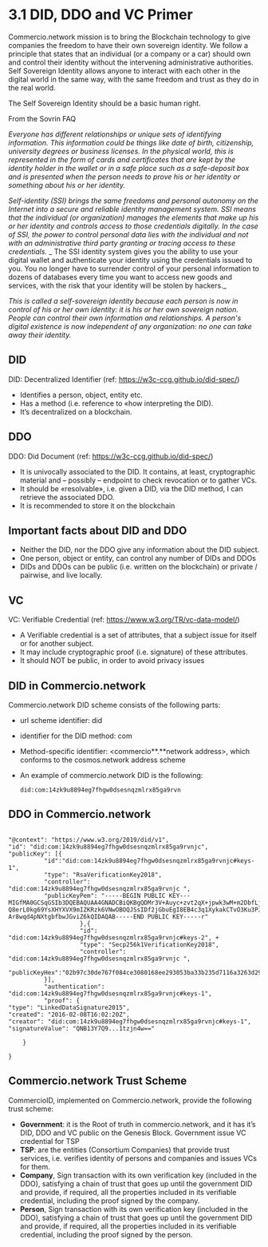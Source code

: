 # 3.1 DID, DDO and VC Primer

Commercio.network mission is to bring the Blockchain technology to give companies the freedom to have their own sovereign identity. We follow a principle that states that an individual (or a company or a car) should own and control their identity without the intervening administrative authorities. Self Sovereign Identity allows anyone to interact with each other in the digital world in the same way, with the same freedom and trust as they do in the real world.

The Self Sovereign Identity should be a basic human right.

From the Sovrin FAQ

_Everyone has different relationships or unique sets of identifying information. This information could be things like date of birth, citizenship, university degrees or business licenses. In the physical world, this is represented in the form of cards and certificates that are kept by the identity holder in the wallet or in a safe place such as a safe-deposit box and is presented when the person needs to prove his or her identity or something about his or her identity._

_Self-identity (SSI) brings the same freedoms and personal autonomy on the Internet into a secure and reliable identity management system. SSI means that the individual (or organization) manages the elements that make up his or her identity and controls access to those credentials digitally. In the case of SSI, the power to control personal data lies with the individual and not with an administrative third party granting or tracing access to these credentials._
_
The SSI identity system gives you the ability to use your digital wallet and authenticate your identity using the credentials issued to you. You no longer have to surrender control of your personal information to dozens of databases every time you want to access new goods and services, with the risk that your identity will be stolen by hackers._

_This is called a self-sovereign identity because each person is now in control of his or her own identity: it is his or her own sovereign nation. People can control their own information and relationships. A person's digital existence is now independent of any organization: no one can take away their identity._

## DID

DID: Decentralized Identifier (ref: <https://w3c-ccg.github.io/did-spec/>)

* Identifies a person, object, entity etc.
* Has a method (i.e. reference to «how interpreting the DID).
* It’s decentralized on a blockchain.

## DDO

DDO: Did Document (ref: <https://w3c-ccg.github.io/did-spec/>)

* It is univocally associated to the DID. It contains, at least, cryptographic material and – possibly – endpoint to check revocation or to gather VCs.
* It should be «resolvable», i.e. given a DID, via the DID method, I can retrieve the associated DDO.
* It is recommended to store it on the blockchain

## Important facts about DID and DDO

* Neither the DID, nor the DDO give any information about the DID subject.
* One person, object or entity, can control any number of DIDs and DDOs
* DIDs and DDOs can be public (i.e. written on the blockchain) or private / pairwise, and live locally.

## VC

VC: Verifiable Credential (ref: <https://www.w3.org/TR/vc-data-model/>)

* A Verifiable credential is a set of attributes, that a subject issue for itself or for another subject.
* It may include cryptographic proof (i.e. signature) of these attributes.
* It should NOT be public, in order to avoid privacy issues

## DID in Commercio.network

Commercio.network DID scheme consists of the following parts:

* url scheme identifier: did
* identifier for the DID method: com
* Method-specific identifier: <commercio**.**network address>, which conforms to the cosmos.network address scheme
* An example of commercio.network DID is the following:
  
  `did:com:14zk9u8894eg7fhgw0dsesnqzmlrx85ga9rvn`

## DDO in Commercio.network

```{

"@context": "https://www.w3.org/2019/did/v1",
"id": "did:com:14zk9u8894eg7fhgw0dsesnqzmlrx85ga9rvnjc",
"publicKey": [{
          "id":"did:com:14zk9u8894eg7fhgw0dsesnqzmlrx85ga9rvnjc#keys-1",
          "type": "RsaVerificationKey2018",
          "controller": "did:com:14zk9u8894eg7fhgw0dsesnqzmlrx85ga9rvnjc ",
          "publicKeyPem": "-----BEGIN PUBLIC KEY---
MIGfMA0GCSqGSIb3DQEBAQUAA4GNADCBiQKBgQDMr3V+Auyc+zvt2qX+jpwk3wM+m2DbfLjimByzQDIfrzSH
Q8erL0kg69YsXHYXVX9mIZKRzk6VNwOBOQJSsIDf2jGbuEgI8EB4c3q1XykakCTvO3Ku3PJgZ9PO4qRw7QVvTkCbc91rT93/pD3/
Ar8wqd4pNXtgbfbwJGviZ6kQIDAQAB-----END PUBLIC KEY-----r"
                    },{
                    "id": "did:com:14zk9u8894eg7fhgw0dsesnqzmlrx85ga9rvnjc#keys-2", +
                    "type": "Secp256k1VerificationKey2018",
                    "controller": "did:com:14zk9u8894eg7fhgw0dsesnqzmlrx85ga9rvnjc ",
                    "publicKeyHex":"02b97c30de767f084ce3080168ee293053ba33b235d7116a3263d29f1450936b71"
          }],
          "authentication": "did:com:14zk9u8894eg7fhgw0dsesnqzmlrx85ga9rvnjc#keys-1",
          "proof": {
"type": "LinkedDataSignature2015",
"created": "2016-02-08T16:02:20Z",
"creator": "did:com:14zk9u8894eg7fhgw0dsesnqzmlrx85ga9rvnjc#keys-1",
"signatureValue": "QNB13Y7Q9...1tzjn4w=="

    }

}
```

## Commercio.network Trust Scheme

CommercioID, implemented on Commercio.network, provide the following trust scheme:

* **Government**: it is the Root of truth in commercio.network, and it has it’s DID, DDO and VC public on the Genesis Block. Government issue VC credential for TSP
* **TSP**: are the entities (Consortium Companies) that provide trust services, i.e. verifies identity of persons and companies and issues VCs for them.
* **Company**, Sign transaction with its own verification key (included in the DDO), satisfying a chain of trust that goes up until the government DID and provide, if required, all the properties included in its verifiable credential, including the proof signed by the company.
* **Person**, Sign transaction with its own verification key (included in the DDO), satisfying a chain of trust that goes up until the government DID and provide, if required, all the properties included in its verifiable credential, including the proof signed by the person.
